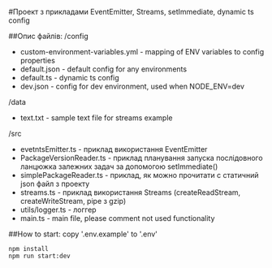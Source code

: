#Проект з прикладами EventEmitter, Streams, setImmediate, dynamic ts config

##Опис файлів:
/config
* custom-environment-variables.yml - mapping of ENV variables to config properties
* default.json - default config for any environments
* default.ts - dynamic ts config
* dev.json - config for dev environment, used when NODE_ENV=dev

/data
* text.txt - sample text file for streams example

/src
* evetntsEmitter.ts - приклад використання EventEmitter
* PackageVersionReader.ts - приклад планування запуска послідовного ланцюжка залежних задач за допомогою setImmediate()
* simplePackageReader.ts - приклад, як можно прочитати c статичний json файл з проекту
* streams.ts - приклад використання Streams (createReadStream, createWriteStream, pipe з gzip)
* utils/logger.ts - логгер
* main.ts  - main file, please comment not used functionality

##How to start:
  copy '.env.example' to '.env'

```
npm install
npm run start:dev
```